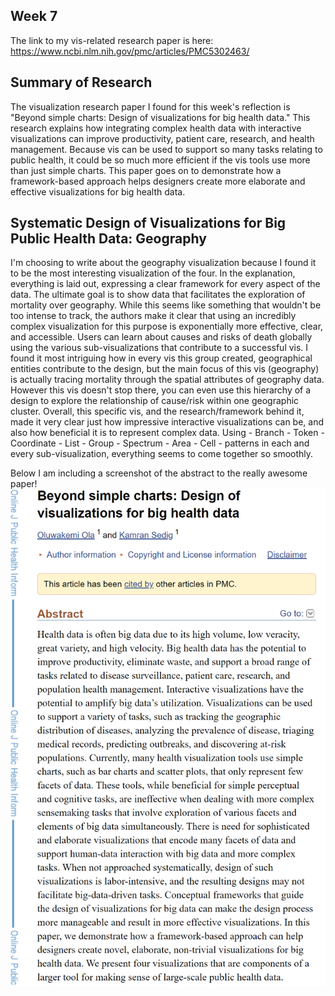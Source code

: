 Week 7
---

The link to my vis-related research paper is here:
https://www.ncbi.nlm.nih.gov/pmc/articles/PMC5302463/

## Summary of Research
The visualization research paper I found for this week's reflection is "Beyond simple charts: Design
of visualizations for big health data." 
This research explains how integrating complex health data with interactive visualizations can improve 
productivity, patient care, research, and health management.
Because vis can be used to support so many tasks relating to public health, it could be so much more 
efficient if the vis tools use more than just simple charts.
This paper goes on to demonstrate how a framework-based approach helps designers create more elaborate
and effective visualizations for big health data.

## Systematic Design of Visualizations for Big Public Health Data: Geography
I'm choosing to write about the geography visualization because I found it to be the most interesting 
visualization of the four.
In the explanation, everything is laid out, expressing a clear framework for every aspect of the data.
The ultimate goal is to show data that facilitates the exploration of mortality over geography.
While this seems like something that wouldn't be too intense to track, the authors make it clear
that using an incredibly complex visualization for this purpose is exponentially more effective, clear,
and accessible. 
Users can learn about causes and risks of death globally using the various sub-visualizations that
contribute to a successful vis.
I found it most intriguing how in every vis this group created, geographical entities contribute to the 
design, but the main focus of this vis (geography) is actually tracing mortality through the spatial 
attributes of geography data.
However this vis doesn't stop there, you can even use this hierarchy of a design to explore the 
relationship of cause/risk within one geographic cluster. 
Overall, this specific vis, and the research/framework behind it, made it very clear just how impressive
interactive visualizations can be, and also how beneficial it is to represent complex data.
Using - Branch - Token - Coordinate - List - Group - Spectrum - Area - Cell - patterns in each and every
sub-visualization, everything seems to come together so smoothly.

Below I am including a screenshot of the abstract to the really awesome paper!
![image](week7-8.PNG)
